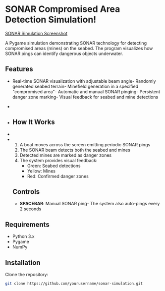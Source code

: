 # SONAR Compromised Area Detection Simulation!

[SONAR Simulation Screenshot](screenshot.png) <!-- Add your screenshot here -->

A Pygame simulation demonstrating SONAR technology for detecting compromised areas (mines) on the seabed. The program visualizes how SONAR pings can identify dangerous objects underwater.

## Features

- Real-time SONAR visualization with adjustable beam angle- Randomly generated seabed terrain- Minefield generation in a specified "compromised area"- Automatic and manual SONAR pinging- Persistent danger zone marking- Visual feedback for seabed and mine detections
-
- ## How It Works
-
- 1. A boat moves across the screen emitting periodic SONAR pings
  2. The SONAR beam detects both the seabed and mines
  3. Detected mines are marked as danger zones
  4. The system provides visual feedback:
     - Green: Seabed detections
     - Yellow: Mines
     - Red: Confirmed danger zones
    
   ## Controls

  - **SPACEBAR**: Manual SONAR ping- The system also auto-pings every 2 seconds

## Requirements

- Python 3.x
- Pygame
- NumPy

## Installation

Clone the repository: 
```bash
git clone https://github.com/yourusername/sonar-simulation.git
